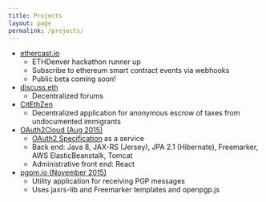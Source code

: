 ```yaml
---
title: Projects
layout: page
permalink: /projects/
---
```


- [ethercast.io](https://ethercast.io)
  - ETHDenver hackathon runner up
  - Subscribe to ethereum smart contract events via webhooks
  - Public beta coming soon!
- [discuss.eth](https://github.com/discuss-eth)
  - Decentralized forums
- [CitEthZen](https://github.com/citethzen)
  - Decentralized application for anonymous escrow of taxes from undocumented immigrants
- [OAuth2Cloud (Aug 2015)](https://github.com/moodysalem/oauth-service)
  - [OAuth2 Specification](https://tools.ietf.org/html/rfc6749) as a service
  - Back end: Java 8, JAX-RS (Jersey), JPA 2.1 (Hibernate), Freemarker, AWS ElasticBeanstalk, Tomcat
  - Administrative front end: React
- [pgpm.io (November 2015)](https://github.com/moodysalem/pgpm.git)
  - Utility application for receiving PGP messages
  - Uses jaxrs-lib and Freemarker templates and openpgp.js 
